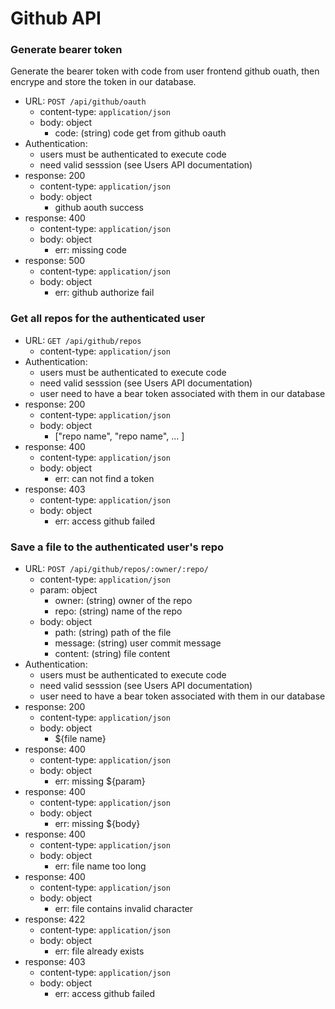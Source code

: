 # Github API

### Generate bearer token

Generate the bearer token with code from user frontend github ouath, then encrype and store the token in our database.

- URL: `POST /api/github/oauth`
  - content-type: `application/json`
  - body: object
    - code: (string) code get from github oauth
- Authentication:
  - users must be authenticated to execute code
  - need valid sesssion (see Users API documentation)
- response: 200
  - content-type: `application/json`
  - body: object
    - github aouth success
- response: 400
  - content-type: `application/json`
  - body: object
    - err: missing code
- response: 500
  - content-type: `application/json`
  - body: object
    - err: github authorize fail

### Get all repos for the authenticated user

- URL: `GET /api/github/repos`
  - content-type: `application/json`
- Authentication:
  - users must be authenticated to execute code
  - need valid sesssion (see Users API documentation)
  - user need to have a bear token associated with them in our database
- response: 200
  - content-type: `application/json`
  - body: object
    - ["repo name", "repo name", ... ]
- response: 400
  - content-type: `application/json`
  - body: object
    - err: can not find a token
- response: 403
  - content-type: `application/json`
  - body: object
    - err: access github failed

### Save a file to the authenticated user's repo

- URL: `POST /api/github/repos/:owner/:repo/`
  - content-type: `application/json`
  - param: object
    - owner: (string) owner of the repo
    - repo: (string) name of the repo
  - body: object
    - path: (string) path of the file
    - message: (string) user commit message
    - content: (string) file content
- Authentication:
  - users must be authenticated to execute code
  - need valid sesssion (see Users API documentation)
  - user need to have a bear token associated with them in our database
- response: 200
  - content-type: `application/json`
  - body: object
    - ${file name}
- response: 400
  - content-type: `application/json`
  - body: object
    - err: missing ${param}
- response: 400
  - content-type: `application/json`
  - body: object
    - err: missing ${body}
- response: 400
  - content-type: `application/json`
  - body: object
    - err: file name too long
- response: 400
  - content-type: `application/json`
  - body: object
    - err: file contains invalid character
- response: 422
  - content-type: `application/json`
  - body: object
    - err: file already exists
- response: 403
  - content-type: `application/json`
  - body: object
    - err: access github failed
 

